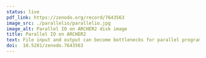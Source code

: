 ```yaml
---
status: live
pdf_link: https://zenodo.org/record/7643563
image_src: ./parallelio/parallelio.jpg
image_alt: Parallel IO on ARCHER2 disk image
title: Parallel IO on ARCHER2
text: File input and output can become bottlenecks for parallel programs running on large numbers of processors. In this work we investigate how to increase the MPI-IO performance on ARCHER2, the UK National HPC service, using the Cray Lustre lockahead options which have not been previously investigated on this system. We then investigate the performance of ADIOS2, a more modern parallel IO library, and look at the performance of IO from a real HPC application rather than a synthetic benchmark.
doi:  10.5281/zenodo.7643563 
---
```



